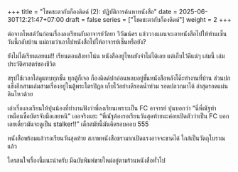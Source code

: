 +++
title = "โชคชะตากับก็องดิดด์ (2): ปฏิบัติการค้นหาหนังสือ"
date = 2025-06-30T12:21:47+07:00
draft = false
series = ["โชคชะตากับก็องดิดด์"]
weight = 2
+++

ต่อจากโพสต์วันก่อนเรื่องลงเรียนกับอาจารย์วัลยา วิวัฒน์ศร แล้ววางแผนจะเอาหนังสือไปให้ท่านเซ็น วันนี้กลับบ้าน แม่ถามว่าเอาไปหนังสือไปให้อาจารย์เซ็นหรือยัง?

ยังไม่ได้เรียนเลยแม่!! เรียนตอนสิงหาโน่น หนังสืออยู่ไหนยังจำไม่ได้เลย แต่เก็บไว้ดีแน่ๆ เล่มนี้ เล่มประวัติศาสตร์ของชีวิต

สรุปใช้เวลาไล่ดูแทบทุกชั้น ทุกตู้ก็เจอ ก็องดิดด์ปกอ่อนหลบอยู่ชั้นหนังสือหลังโต๊ะทำงานที่บ้าน ส่วนปกแข็งอีกสามเล่มสามเรื่องอยู่ในตู้พระไตรปิฎก เก็บไว้อย่างดีรอดน้ำท่วม รอดปลวกมาได้ ล่าสุดรอดแผ่นดินไหวด้วย

เล่าเรื่องลงเรียนให้ปุนน้องที่ทำงานฟังว่าพี่ลงเรียนเพราะเป็น FC อาจารย์ ปุนบอกว่า “นี่พี่ณัฐทำเหมือนซื้อบัตรจับมือเลยหนิ” เออจริงแฮะ “พี่ณัฐต้องรอเรียนวันสุดท้ายนะค่อยเปิดตัวว่าเป็น FC บอกเลยเดี๋ยวมันจะดูเป็น stalker!!” เด็กสมัยนี้มันคิดรอบคอบ 555

หนังสือพร้อมแล้วรอเรียนวันสุดท้าย สภาพหนังสือชรามากเปิดแรงอาจจะขาดได้ ใกล้เป็นวัตถุโบราณแล้ว

ใครสนใจเรื่องนี้แนะนำครับ มีฉบับพิมพ์ขายใหม่อยู่ตามร้านหนังสือทั่วไป